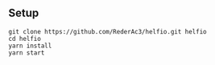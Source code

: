 ## Setup

```
git clone https://github.com/RederAc3/helfio.git helfio
cd helfio
yarn install
yarn start
```
